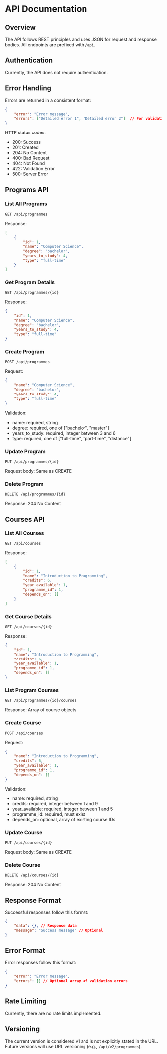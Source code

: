 # API Documentation

## Overview

The API follows REST principles and uses JSON for request and response bodies. All endpoints are prefixed with `/api`.

## Authentication

Currently, the API does not require authentication.

## Error Handling

Errors are returned in a consistent format:

```json
{
    "error": "Error message",
    "errors": ["Detailed error 1", "Detailed error 2"]  // For validation errors
}
```

HTTP status codes:
- 200: Success
- 201: Created
- 204: No Content
- 400: Bad Request
- 404: Not Found
- 422: Validation Error
- 500: Server Error

## Programs API

### List All Programs

```
GET /api/programmes
```

Response:
```json
[
    {
        "id": 1,
        "name": "Computer Science",
        "degree": "bachelor",
        "years_to_study": 4,
        "type": "full-time"
    }
]
```

### Get Program Details

```
GET /api/programmes/{id}
```

Response:
```json
{
    "id": 1,
    "name": "Computer Science",
    "degree": "bachelor",
    "years_to_study": 4,
    "type": "full-time"
}
```

### Create Program

```
POST /api/programmes
```

Request:
```json
{
    "name": "Computer Science",
    "degree": "bachelor",
    "years_to_study": 4,
    "type": "full-time"
}
```

Validation:
- name: required, string
- degree: required, one of ["bachelor", "master"]
- years_to_study: required, integer between 3 and 6
- type: required, one of ["full-time", "part-time", "distance"]

### Update Program

```
PUT /api/programmes/{id}
```

Request body: Same as CREATE

### Delete Program

```
DELETE /api/programmes/{id}
```

Response: 204 No Content

## Courses API

### List All Courses

```
GET /api/courses
```

Response:
```json
[
    {
        "id": 1,
        "name": "Introduction to Programming",
        "credits": 6,
        "year_available": 1,
        "programme_id": 1,
        "depends_on": []
    }
]
```

### Get Course Details

```
GET /api/courses/{id}
```

Response:
```json
{
    "id": 1,
    "name": "Introduction to Programming",
    "credits": 6,
    "year_available": 1,
    "programme_id": 1,
    "depends_on": []
}
```

### List Program Courses

```
GET /api/programmes/{id}/courses
```

Response: Array of course objects

### Create Course

```
POST /api/courses
```

Request:
```json
{
    "name": "Introduction to Programming",
    "credits": 6,
    "year_available": 1,
    "programme_id": 1,
    "depends_on": []
}
```

Validation:
- name: required, string
- credits: required, integer between 1 and 9
- year_available: required, integer between 1 and 5
- programme_id: required, must exist
- depends_on: optional, array of existing course IDs

### Update Course

```
PUT /api/courses/{id}
```

Request body: Same as CREATE

### Delete Course

```
DELETE /api/courses/{id}
```

Response: 204 No Content

## Response Format

Successful responses follow this format:

```json
{
    "data": {}, // Response data
    "message": "Success message" // Optional
}
```

## Error Format

Error responses follow this format:

```json
{
    "error": "Error message",
    "errors": [] // Optional array of validation errors
}
```

## Rate Limiting

Currently, there are no rate limits implemented.

## Versioning

The current version is considered v1 and is not explicitly stated in the URL.
Future versions will use URL versioning (e.g., `/api/v2/programmes`). 